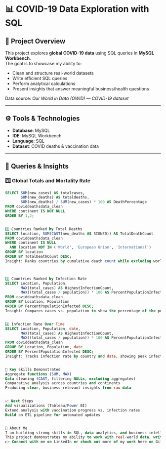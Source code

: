 # 📊 COVID-19 Data Exploration with SQL

## 📌 Project Overview
This project explores **global COVID-19 data** using SQL queries in **MySQL Workbench**.  
The goal is to showcase my ability to:
- Clean and structure real-world datasets  
- Write efficient SQL queries  
- Perform analytical calculations  
- Present insights that answer meaningful business/health questions  

Data source: *Our World in Data (OWID) — COVID-19 dataset*

---

## ⚙️ Tools & Technologies
- **Database**: MySQL  
- **IDE**: MySQL Workbench  
- **Language**: SQL  
- **Dataset**: COVID deaths & vaccination data  

---

## 🧾 Queries & Insights

### 1️⃣ Global Totals and Mortality Rate
```sql
SELECT SUM(new_cases) AS totalcases,
       SUM(new_deaths) AS totaldeaths,
       SUM(new_deaths) / SUM(new_cases) * 100 AS DeathPercentage
FROM coviddeathsdata_clean
WHERE continent IS NOT NULL
ORDER BY 1,2;


2️⃣ Countries Ranked by Total Deaths
SELECT location, SUM(CAST(new_deaths AS SIGNED)) AS TotalDeathCount
FROM coviddeathsdata_clean
WHERE continent IS NULL
  AND location NOT IN ('World', 'European Union', 'International')
GROUP BY location
ORDER BY TotalDeathCount DESC;
Insight: Ranks countries by cumulative death count while excluding world/region aggregates.



3️⃣ Countries Ranked by Infection Rate
SELECT Location, Population, 
       MAX(total_cases) AS HighestInfectionCount, 
       MAX((total_cases / population)) * 100 AS PercentPopulationInfected
FROM coviddeathsdata_clean
GROUP BY Location, Population
ORDER BY PercentPopulationInfected DESC;
Insight: Compares cases vs. population to show the percentage of the population infected at peak levels.


4️⃣ Infection Rate Over Time
SELECT Location, Population, date, 
       MAX(total_cases) AS HighestInfectionCount, 
       MAX((total_cases / population)) * 100 AS PercentPopulationInfected
FROM coviddeathsdata_clean
GROUP BY Location, Population, date
ORDER BY PercentPopulationInfected DESC;
Insight: Tracks infection rate by country and date, showing peak infection levels over time.


🚀 Key Skills Demonstrated
Aggregate functions (SUM, MAX)
Data cleaning (CAST, filtering NULLs, excluding aggregates)
Comparative analysis across countries and continents
Producing clear, business-relevant insights from raw data


📈 Next Steps
Add visualizations (Tableau/Power BI)
Extend analysis with vaccination progress vs. infection rates
Build an ETL pipeline for automated updates


🙋 About Me
I am building strong skills in SQL, data analytics, and business intelligence.
This project demonstrates my ability to work with real-world data, write optimized queries, and derive actionable insights.
👉 Connect with me on LinkedIn or check out more of my work here on GitHub!















